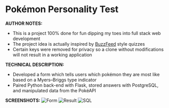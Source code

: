 # Pokémon Personality Test


**AUTHOR NOTES:**
* This is a project 100% done for fun dipping my toes into full stack web development
* The project idea is actually inspired by [BuzzFeed](
https://www.buzzfeed.com/tag/which-character-are-you) style quizzes
* Certain keys were removed for privacy so a clone without modifications will not result in a working application 


**TECHNICAL DESCRIPTION:**
* Developed a form which tells users which pokémon they are most like based on a Myers–Briggs type indicator 
* Paired Python back-end with Flask, stored answers with PostgreSQL, and manipulated data from the PokéAPI

**SCREENSHOTS:**
![Form](https://github.com/aidanandrucyk/PokemonPersonalityTest/blob/master/img/form.png)
![Result](https://github.com/aidanandrucyk/PokemonPersonalityTest/blob/master/img/result.png)
![SQL](https://github.com/aidanandrucyk/PokemonPersonalityTest/blob/master/img/pgadmin.png)
